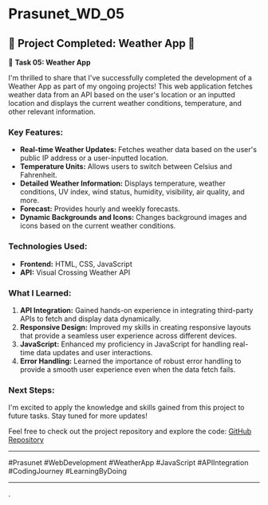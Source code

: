 # Prasunet_WD_05

## 🌟 Project Completed: Weather App 🌟

🚀 **Task 05: Weather App**

I'm thrilled to share that I've successfully completed the development of a Weather App as part of my ongoing projects! This web application fetches weather data from an API based on the user's location or an inputted location and displays the current weather conditions, temperature, and other relevant information.

### Key Features:
- **Real-time Weather Updates:** Fetches weather data based on the user's public IP address or a user-inputted location.
- **Temperature Units:** Allows users to switch between Celsius and Fahrenheit.
- **Detailed Weather Information:** Displays temperature, weather conditions, UV index, wind status, humidity, visibility, air quality, and more.
- **Forecast:** Provides hourly and weekly forecasts.
- **Dynamic Backgrounds and Icons:** Changes background images and icons based on the current weather conditions.

### Technologies Used:
- **Frontend:** HTML, CSS, JavaScript
- **API:** Visual Crossing Weather API

### What I Learned:
1. **API Integration:** Gained hands-on experience in integrating third-party APIs to fetch and display data dynamically.
2. **Responsive Design:** Improved my skills in creating responsive layouts that provide a seamless user experience across different devices.
3. **JavaScript:** Enhanced my proficiency in JavaScript for handling real-time data updates and user interactions.
4. **Error Handling:** Learned the importance of robust error handling to provide a smooth user experience even when the data fetch fails.

### Next Steps:
I'm excited to apply the knowledge and skills gained from this project to future tasks. Stay tuned for more updates!

Feel free to check out the project repository and explore the code: [GitHub Repository](https://github.com/sachinchaunal/WeatherApp)

---

#Prasunet #WebDevelopment #WeatherApp #JavaScript #APIIntegration #CodingJourney #LearningByDoing

---
.
